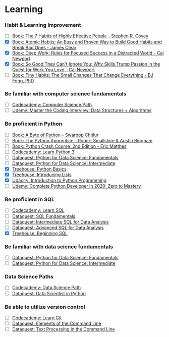 # Learning

### Habit & Learning Improvement
- [ ] [Book: The 7 Habits of Highly Effective People - Stephen R. Covey](https://smile.amazon.com/Habits-Highly-Effective-People-Powerful/dp/1982137134/ref=sr_1_1_sspa?crid=96GJABIXVKGA&dchild=1&keywords=the+7+habits+of+highly+effective+people&qid=1593369304&s=books&sprefix=the+7+ha%2Cstripbooks%2C196&sr=1-1-spons&psc=1&spLa=ZW5jcnlwdGVkUXVhbGlmaWVyPUExTExMWFJQMFo5MktZJmVuY3J5cHRlZElkPUEwODEwOTU3M040QlFNQ1g1T1JFMiZlbmNyeXB0ZWRBZElkPUEwNDEzMjQzMk82WUZFWllJVDUzMiZ3aWRnZXROYW1lPXNwX2F0ZiZhY3Rpb249Y2xpY2tSZWRpcmVjdCZkb05vdExvZ0NsaWNrPXRydWU=)
- [X] [Book: Atomic Habits: An Easy and Proven Way to Build Good Habits and Break Bad Ones - James Clear](https://smile.amazon.com/Atomic-Habits-Proven-Build-Break/dp/0735211299/ref=tmm_hrd_swatch_0?_encoding=UTF8&qid=1591208069&sr=8-3)
- [X] [Book: Deep Work: Rules for Focused Success in a Distracted World - Cal Newport](https://smile.amazon.com/Deep-Work-Focused-Success-Distracted/dp/1455586676/ref=tmm_pap_swatch_0?_encoding=UTF8&qid=1591208230&sr=1-2)
- [X] [Book: So Good They Can't Ignore You: Why Skills Trump Passion in the Quest for Work You Love - Cal Newport](https://smile.amazon.com/Good-They-Cant-Ignore-You/dp/1455509124/ref=pd_sbs_14_3/131-8676769-8064859?_encoding=UTF8&pd_rd_i=1455509124&pd_rd_r=acc8579d-5d05-4eea-b593-42e19741349b&pd_rd_w=Hqo3b&pd_rd_wg=Cn8uZ&pf_rd_p=d9804894-61b7-40b3-ba58-197116cffd9d&pf_rd_r=TE40C5YH5V0GX5XWJ5EW&psc=1&refRID=TE40C5YH5V0GX5XWJ5EW)
- [ ] [Book: Tiny Habits: The Small Changes That Change Everything - BJ Fogg, PhD](https://smile.amazon.com/Tiny-Habits-Changes-Change-Everything/dp/0358003326/ref=sr_1_2?dchild=1&keywords=tiny+habits&qid=1591208138&sr=8-2)

### Be familiar with computer science fundamentals
- [ ] [Codecademy: Computer Science Path](https://www.codecademy.com/learn/paths/computer-science)
- [ ] [Udemy: Master the Coding Interview: Data Structures + Algorithms](https://www.udemy.com/course/master-the-coding-interview-data-structures-algorithms/)

### Be proficient in Python
- [ ] [Book: A Byte of Python - Swaroop Chitlur](https://python.swaroopch.com)
- [ ] [Book: The Python Apprentice - Robert Smallshire & Austin Bingham](https://smile.amazon.com/Python-Apprentice-Robert-Smallshire-dp-1788293185/dp/1788293185/ref=mt_other?_encoding=UTF8&me=&qid=1593375849)
- [ ] [Book: Python Crash Course, 2nd Edition - Eric Matthes](https://smile.amazon.com/Python-Crash-Course-2nd-Edition/dp/1593279280/ref=sr_1_1?crid=43TUMD5TEA1W&dchild=1&keywords=python+crash+course+3rd+edition&qid=1592859866&sprefix=python+cars%2Caps%2C192&sr=8-1)
- [ ] [Codecademy: Learn Python 3](https://www.codecademy.com/learn/learn-python-3)
- [ ] [Dataquest: Python for Data Science: Fundamentals](https://app.dataquest.io/course/python-for-data-science-fundamentals)
- [ ] [Dataquest: Python for Data Science: Intermediate](https://app.dataquest.io/course/python-for-data-science-intermediate)
- [X] [Treehouse: Python Basics](https://teamtreehouse.com/library/python-basics)
- [X] [Treehouse: Introducing Lists](https://teamtreehouse.com/library/introducing-lists)
- [X] [Udacity: Introduction to Python Programming](https://classroom.udacity.com/courses/ud1110)
- [ ] [Udemy: Complete Python Developer in 2020: Zero to Mastery](https://www.udemy.com/course/complete-python-developer-zero-to-mastery/)

### Be proficient in SQL
- [ ] [Codecademy: Learn SQL](https://www.codecademy.com/learn/learn-sql)
- [ ] [Dataquest: SQL Fundamentals](https://app.dataquest.io/course/sql-fundamentals)
- [ ] [Dataquest: Intermediate SQL for Data Analysis](https://app.dataquest.io/course/sql-joins-relations)
- [ ] [Dataquest: Advanced SQL for Data Analysis](https://app.dataquest.io/course/sql-databases-advanced)
- [X] [Treehouse: Beginning SQL](https://teamtreehouse.com/tracks/beginning-sql)

### Be familiar with data science fundamentals
- [ ] [Dataquest: Python for Data Science: Fundamentals](https://app.dataquest.io/course/python-for-data-science-fundamentals)
- [ ] [Dataquest: Python for Data Science: Intermediate](https://app.dataquest.io/course/python-for-data-science-intermediate)

### Data Science Paths
- [ ] [Codecademy: Data Science Path](https://www.codecademy.com/learn/paths/data-science)
- [ ] [Dataquest: Data Scientist in Python](https://www.dataquest.io/data-science-courses-directory/)

### Be able to utilize version control
- [ ] [Codecademy: Learn Git](https://www.codecademy.com/learn/learn-git)
- [ ] [Dataquest: Elements of the Command Line](https://app.dataquest.io/course/command-line-elements)
- [ ] [Dataquest: Text Processing in the Command Line](https://app.dataquest.io/course/text-processing-cli)
